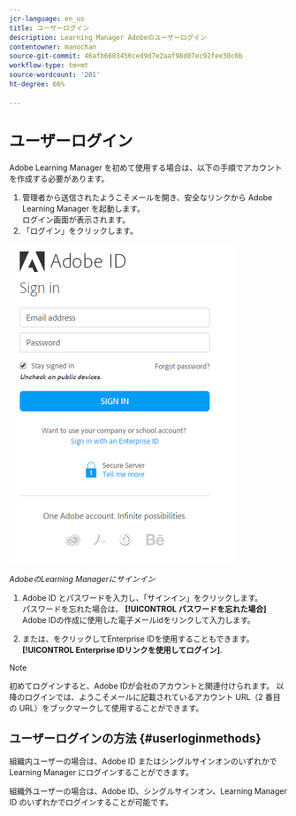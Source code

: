 ```yaml
---
jcr-language: en_us
title: ユーザーログイン
description: Learning Manager Adobeのユーザーログイン
contentowner: manochan
source-git-commit: 46afb6603456ced9d7e2aaf98d07ec92fee30c0b
workflow-type: tm+mt
source-wordcount: '201'
ht-degree: 66%

---
```




# ユーザーログイン

Adobe Learning Manager を初めて使用する場合は、以下の手順でアカウントを作成する必要があります。

1. 管理者から送信されたようこそメールを開き、安全なリンクから Adobe Learning Manager を起動します。\
   ログイン画面が表示されます。
1. 「ログイン」をクリックします。

![](assets/adobeid-signin.png)

*AdobeのLearning Managerにサインイン*

1. Adobe ID とパスワードを入力し、「サインイン」をクリックします。\
   パスワードを忘れた場合は、 **[!UICONTROL パスワードを忘れた場合]** Adobe IDの作成に使用した電子メールidをリンクして入力します。

1. または、をクリックしてEnterprise IDを使用することもできます。 **[!UICONTROL Enterprise IDリンクを使用してログイン]**.

>[!NOTE]
>
>初めてログインすると、Adobe IDが会社のアカウントと関連付けられます。 以降のログインでは、ようこそメールに記載されているアカウント URL（2 番目の URL）をブックマークして使用することができます。

## ユーザーログインの方法 {#userloginmethods}

組織内ユーザーの場合は、Adobe ID またはシングルサインオンのいずれかで Learning Manager にログインすることができます。

組織外ユーザーの場合は、Adobe ID、シングルサインオン、Learning Manager ID のいずれかでログインすることが可能です。
